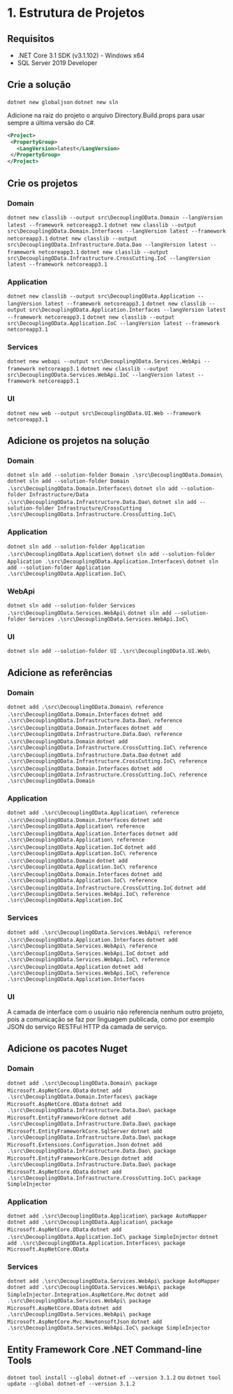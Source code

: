 # 1. Estrutura de Projetos

## Requisitos

- .NET Core 3.1 SDK (v3.1.102) - Windows x64
- SQL Server 2019 Developer

## Crie a solução

`dotnet new globaljson`
`dotnet new sln`

Adicione na raiz do projeto o arquivo Directory.Build.props para usar sempre a última versão do C#.

```xml
<Project>
 <PropertyGroup>
   <LangVersion>latest</LangVersion>
 </PropertyGroup>
</Project>
```

## Crie os projetos

### Domain

`dotnet new classlib --output src\DecouplingOData.Domain --langVersion latest --framework netcoreapp3.1`
`dotnet new classlib --output src\DecouplingOData.Domain.Interfaces --langVersion latest --framework netcoreapp3.1`
`dotnet new classlib --output src\DecouplingOData.Infrastructure.Data.Dao --langVersion latest --framework netcoreapp3.1`
`dotnet new classlib --output src\DecouplingOData.Infrastructure.CrossCutting.IoC --langVersion latest --framework netcoreapp3.1`

### Application

`dotnet new classlib --output src\DecouplingOData.Application --langVersion latest --framework netcoreapp3.1`
`dotnet new classlib --output src\DecouplingOData.Application.Interfaces --langVersion latest --framework netcoreapp3.1`
`dotnet new classlib --output src\DecouplingOData.Application.IoC --langVersion latest --framework netcoreapp3.1`

### Services

`dotnet new webapi --output src\DecouplingOData.Services.WebApi --framework netcoreapp3.1`
`dotnet new classlib --output src\DecouplingOData.Services.WebApi.IoC --langVersion latest --framework netcoreapp3.1`

### UI

`dotnet new web --output src\DecouplingOData.UI.Web --framework netcoreapp3.1`

## Adicione os projetos na solução

### Domain

`dotnet sln add --solution-folder Domain .\src\DecouplingOData.Domain\`
`dotnet sln add --solution-folder Domain .\src\DecouplingOData.Domain.Interfaces\`
`dotnet sln add --solution-folder Infrastructure/Data .\src\DecouplingOData.Infrastructure.Data.Dao\`
`dotnet sln add --solution-folder Infrastructure/CrossCutting .\src\DecouplingOData.Infrastructure.CrossCutting.IoC\`

### Application

`dotnet sln add --solution-folder Application .\src\DecouplingOData.Application\`
`dotnet sln add --solution-folder Application .\src\DecouplingOData.Application.Interfaces\`
`dotnet sln add --solution-folder Application .\src\DecouplingOData.Application.IoC\`

### WebApi

`dotnet sln add --solution-folder Services .\src\DecouplingOData.Services.WebApi\`
`dotnet sln add --solution-folder Services .\src\DecouplingOData.Services.WebApi.IoC\`

### UI

`dotnet sln add --solution-folder UI .\src\DecouplingOData.UI.Web\`

## Adicione as referências

### Domain

`dotnet add .\src\DecouplingOData.Domain\ reference .\src\DecouplingOData.Domain.Interfaces`
`dotnet add .\src\DecouplingOData.Infrastructure.Data.Dao\ reference .\src\DecouplingOData.Domain.Interfaces`
`dotnet add .\src\DecouplingOData.Infrastructure.Data.Dao\ reference .\src\DecouplingOData.Domain`
`dotnet add .\src\DecouplingOData.Infrastructure.CrossCutting.IoC\ reference .\src\DecouplingOData.Infrastructure.Data.Dao`
`dotnet add .\src\DecouplingOData.Infrastructure.CrossCutting.IoC\ reference .\src\DecouplingOData.Domain.Interfaces`
`dotnet add .\src\DecouplingOData.Infrastructure.CrossCutting.IoC\ reference .\src\DecouplingOData.Domain`

### Application

`dotnet add .\src\DecouplingOData.Application\ reference .\src\DecouplingOData.Domain.Interfaces`
`dotnet add .\src\DecouplingOData.Application\ reference .\src\DecouplingOData.Application.Interfaces`
`dotnet add .\src\DecouplingOData.Application\ reference .\src\DecouplingOData.Application.IoC`
`dotnet add .\src\DecouplingOData.Application.IoC\ reference .\src\DecouplingOData.Domain`
`dotnet add .\src\DecouplingOData.Application.IoC\ reference .\src\DecouplingOData.Domain.Interfaces`
`dotnet add .\src\DecouplingOData.Application.IoC\ reference .\src\DecouplingOData.Infrastructure.CrossCutting.IoC`
`dotnet add .\src\DecouplingOData.Services.WebApi.IoC\ reference .\src\DecouplingOData.Application.IoC`

### Services

`dotnet add .\src\DecouplingOData.Services.WebApi\ reference .\src\DecouplingOData.Application.Interfaces`
`dotnet add .\src\DecouplingOData.Services.WebApi\ reference .\src\DecouplingOData.Services.WebApi.IoC`
`dotnet add .\src\DecouplingOData.Services.WebApi.IoC\ reference .\src\DecouplingOData.Application`
`dotnet add .\src\DecouplingOData.Services.WebApi.IoC\ reference .\src\DecouplingOData.Application.Interfaces`

### UI

A camada de interface com o usuário não referencia nenhum outro projeto, pois a comunicação se faz por linguagem publicada, como por exemplo JSON do serviço RESTFul HTTP da camada de serviço.

## Adicione os pacotes Nuget

### Domain

`dotnet add .\src\DecouplingOData.Domain\ package Microsoft.AspNetCore.OData`
`dotnet add .\src\DecouplingOData.Domain.Interfaces\ package Microsoft.AspNetCore.OData`
`dotnet add .\src\DecouplingOData.Infrastructure.Data.Dao\ package Microsoft.EntityFrameworkCore`
`dotnet add .\src\DecouplingOData.Infrastructure.Data.Dao\ package Microsoft.EntityFrameworkCore.SqlServer`
`dotnet add .\src\DecouplingOData.Infrastructure.Data.Dao\ package Microsoft.Extensions.Configuration.Json`
`dotnet add .\src\DecouplingOData.Infrastructure.Data.Dao\ package Microsoft.EntityFrameworkCore.Design`
`dotnet add .\src\DecouplingOData.Infrastructure.Data.Dao\ package Microsoft.AspNetCore.OData`
`dotnet add .\src\DecouplingOData.Infrastructure.CrossCutting.IoC\ package SimpleInjector`


### Application

`dotnet add .\src\DecouplingOData.Application\ package AutoMapper`
`dotnet add .\src\DecouplingOData.Application\ package Microsoft.AspNetCore.OData`
`dotnet add .\src\DecouplingOData.Application.IoC\ package SimpleInjector`
`dotnet add .\src\DecouplingOData.Application.Interfaces\ package Microsoft.AspNetCore.OData`


### Services

`dotnet add .\src\DecouplingOData.Services.WebApi\ package AutoMapper`
`dotnet add .\src\DecouplingOData.Services.WebApi\ package SimpleInjector.Integration.AspNetCore.Mvc`
`dotnet add .\src\DecouplingOData.Services.WebApi\ package Microsoft.AspNetCore.OData`
`dotnet add .\src\DecouplingOData.Services.WebApi\ package Microsoft.AspNetCore.Mvc.NewtonsoftJson`
`dotnet add .\src\DecouplingOData.Services.WebApi.IoC\ package SimpleInjector`

## Entity Framework Core .NET Command-line Tools

`dotnet tool install --global dotnet-ef --version 3.1.2`
ou
`dotnet tool update --global dotnet-ef --version 3.1.2`